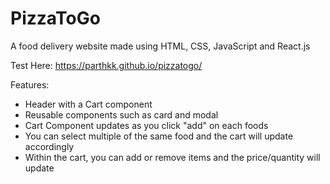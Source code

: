 # PizzaToGo
A food delivery website made using HTML, CSS, JavaScript and React.js

Test Here:
https://parthkk.github.io/pizzatogo/

Features:

- Header with a Cart component
- Reusable components such as card and modal
- Cart Component updates as you click "add" on each foods
- You can select multiple of the same food and the cart will update accordingly
- Within the cart, you can add or remove items and the price/quantity will update

